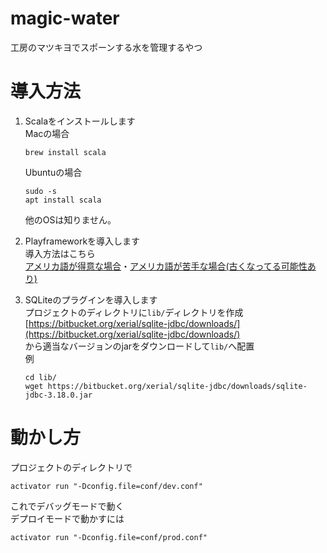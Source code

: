 # magic-water
工房のマツキヨでスポーンする水を管理するやつ

# 導入方法

1. Scalaをインストールします  
	Macの場合  
	
	```
	brew install scala
	```  	
	Ubuntuの場合  
	
	```
	sudo -s
	apt install scala
	```  
	他のOSは知りません。

2. Playframeworkを導入します  
	導入方法はこちら   
	[アメリカ語が得意な場合](https://www.playframework.com/documentation/2.5.x/Installing)・[アメリカ語が苦手な場合(古くなってる可能性あり)](https://www.playframework.com/documentation/ja/2.4.x/Installing)

3. SQLiteのプラグインを導入します  
	プロジェクトのディレクトリに`lib/`ディレクトリを作成  
	[https://bitbucket.org/xerial/sqlite-jdbc/downloads/](https://bitbucket.org/xerial/sqlite-jdbc/downloads/)  
	から適当なバージョンのjarをダウンロードして`lib/`へ配置   
	例 
	 
	```
	cd lib/
	wget https://bitbucket.org/xerial/sqlite-jdbc/downloads/sqlite-jdbc-3.18.0.jar
	```
	
# 動かし方
プロジェクトのディレクトリで

```
activator run "-Dconfig.file=conf/dev.conf"
```

これでデバッグモードで動く  
デプロイモードで動かすには

```
activator run "-Dconfig.file=conf/prod.conf"
```
	
	



